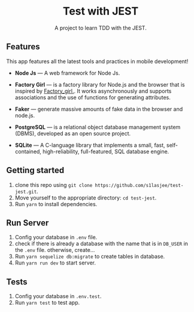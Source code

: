 
<h1 align="center">
<br>
  Test with JEST
</h1>

<p align="center">A project to learn TDD with the JEST.</p>

## Features
[//]: # (Add the features of your project here:)
This app features all the latest tools and practices in mobile development!

- **Node Js** — A web framework for Node Js.

- **Factory Girl** — is a factory library for Node.js and the browser that is inspired by [Factory_girl.](https://github.com/thoughtbot/factory_bot). It works asynchronously and supports associations and the use of functions for generating attributes.

- **Faker** — generate massive amounts of fake data in the browser and node.js.

- **PostgreSQL** — is a relational object database management system (DBMS), developed as an open source project.

- **SQLite** — A C-language library that implements a small, fast, self-contained, high-reliability, full-featured, SQL database engine.

## Getting started

1. clone this repo using `git clone https://github.com/s1lasjee/test-jest.git`.
2. Move yourself to the appropriate directory: `cd test-jest`.
3. Run `yarn` to install dependencies.

## Run Server

1. Config your database in `.env` file.
2. check if there is already a database with the name that is in `DB_USER` in the `.env` file. otherwise, create...
3. Run `yarn sequelize db:migrate` to create tables in database.
4. Run `yarn run dev` to start server.

## Tests

1. Config your database in `.env.test`.
2. Run `yarn test` to test app.

